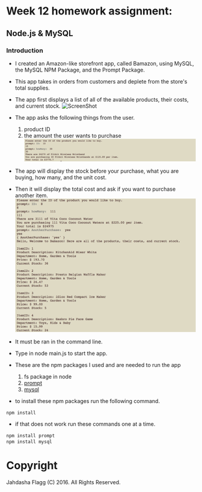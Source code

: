# Week 12 homework assignment:
## Node.js & MySQL

### Introduction

* I created an Amazon-like storefront app, called Bamazon, using MySQL, the MySQL NPM Package, and the Prompt Package.
* This app takes in orders from customers and deplete from the store's total supplies.
* The app first displays a list of all of the available products, their costs, and current stock.
![ScreenShot](screenshots/menug.png "Menu of items.")

* The app asks the following things from the user.

	1. product ID
	2. the amount the user wants to purchase
![ScreenShot](screenshots/prompts.png "Prompts for ID and how many.")

* The app will display the stock before your purchase, what you are buying, how many, and the unit cost.
* Then it will display the total cost and ask if you want to purchase another item. 
![ScreenShot](screenshots/costs.png "Display of selected item, how many, and the unit cost.")

* It must be ran in the command line.
* Type in node main.js to start the app.

* These are the npm packages I used and are needed to run the app

	1. fs package in node
	2. [prompt](https://www.npmjs.com/package/prompt)
	3. [mysql](https://www.npmjs.com/package/mysql)
	
* to install these npm packages run the following command.
```
npm install 

```

* if that does not work run these commands one at a time.
```
npm install prompt
npm install mysql

```

# Copyright
Jahdasha Flagg (C) 2016. All Rights Reserved.